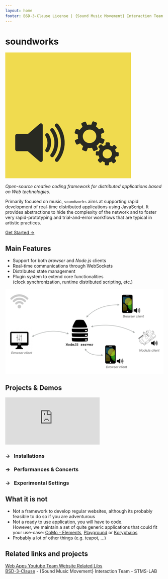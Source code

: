 ```yaml
---
layout: home
footer: BSD-3-Clause License | {Sound Music Movement} Interaction Team - Ircam STMS-LAB 
---
```


<h1>soundworks</h1>

<div class="intro">
  <img src="./assets/home/soundworks.png" /> 
  <div>
    <p>
      <i>Open-source creative coding framework for distributed applications based on Web technologies.</i>
    </p>
    <p>
      Primarily focused on music, <code>soundworks</code> aims at supporting rapid development of real-time distributed applications using JavaScript. It provides abstractions to hide the complexity of the network and to foster very rapid-prototyping and trial-and-error workflows that are typical in artistic practices. 
    </p>
    <p>
      <a href="/tutorials/getting-started" class="action-button">Get Started →</a>
    </p>
  </div>
</div>

<h2>Main Features</h2>

<div class="features">
  <ul>
    <li>Support for both <i>browser</i> and <i>Node.js</i> clients</li>
    <li>Real-time communications through WebSockets</li>
    <li>Distributed state management</li>
    <li>Plugin system to extend core functionalities<br /> 
      (clock synchronization, runtime distributed scripting, etc.)
    </li>
  </ul>

  <img src="./assets/home/high-level-architecture.png" />
</div>

<h2>Projects & Demos</h2>

<div class="projects">
  <div class="iframe">
    <iframe src="https://www.youtube-nocookie.com/embed/videoseries?list=PLt5gV5YpSJ0w-WgZUzLE1AN6YkwbiKnYn" title="YouTube video player" frameborder="0" allow="encrypted-media; picture-in-picture" allowfullscreen></iframe>
  </div>
  <div class="details">
      <h3>→ &nbsp;&nbsp;Installations</h3>
      <h3>→ &nbsp;&nbsp;Performances & Concerts</h3>
      <h3>→ &nbsp;&nbsp;Experimental Settings</h3>
  </div>
</div>

<h2>What it is not</h2>

<ul>
  <li>
    Not a framework to develop regular websites, although its probably feasible to do so if you are adventurous
  </li>
  <li>
    Not a ready to use application, you will have to code.<br />However, we maintain a set of quite generic applications that could fit your use-case: <a href="https://github.com/ircam-ismm/como-elements">CoMo - Elements</a>, <a href="https://github.com/ircam-ismm/playground">Playground</a> or <a href="https://github.com/ircam-ismm/koryphaios">Koryphaios</a>
  </li>
  <li>
    Probably a lot of other things (e.g. teapot, ...)
  </li>
</ul>

<h2>Related links and projects</h2>

<div class="related-work">
  <a href="https://apps.ismm.ircam.fr" target="_blank"
     style="background-image: url('./assets/home/related-apps-ismm.jpeg');"
  >
    <span>Web Apps</span>
  </a>
  <a href="https://www.youtube.com/ircam-ismm" target="_blank"
     style="background-image: url('./assets/home/related-youtube.png');"
  >
    <span>Youtube</span>
  </a>
  <a href="https://ismm.ircam.fr/" target="_blank"
     style="background-image: url('./assets/home/related-team-website.png');"
  >
    <span>Team Website</span>
  </a>
  <a href="https://ircam-ismm.github.io" target="_blank"
     style="background-image: url('./assets/home/related-code.png');"
  >
    <span>Related Libs</span>
  </a>
</div>

<footer class="credits">
  <a class="license" href="https://github.com/collective-soundworks/soundworks/blob/main/LICENSE">BSD-3-Clause</a> - {Sound Music Movement} Interaction Team - STMS-LAB

  <div class="tutelles">
    <a href="https://www.ircam.fr/" class="ircam"></a>
    <a href="http://www.cnrs.fr/" class="cnrs"></a>
    <a href="http://www.sorbonne-universite.fr/" class="su"></a>
    <a href="https://www.culture.gouv.fr/" class="culture"></a>
  </div>
</footer>




